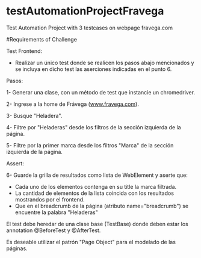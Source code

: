 # testAutomationProjectFravega
Test Automation Project with 3 testcases on webpage fravega.com

#Requirements of Challenge

Test Frontend:

- Realizar un único test donde se realicen los pasos abajo mencionados y se incluya en dicho test las aserciones
indicadas en el punto 6.

Pasos:

1- Generar una clase, con un método de test que instancie un chromedriver.

2- Ingrese a la home de Frávega (www.fravega.com).

3- Busque "Heladera".

4- Filtre por "Heladeras" desde los filtros de la sección izquierda de la página.

5- Filtre por la primer marca desde los filtros "Marca" de la sección izquierda de la página.

Assert:

6- Guarde la grilla de resultados como lista de WebElement y aserte que:

- Cada uno de los elementos contenga en su title la marca filtrada.
- La cantidad de elementos de la lista coincida con los resultados mostrandos por el frontend.
- Que en el breadcrumb de la página (atributo name="breadcrumb") se encuentre la palabra "Heladeras"

El test debe heredar de una clase base (TestBase) donde deben estar los annotation @BeforeTest y @AfterTest.

Es deseable utilizar el patrón "Page Object" para el modelado de las páginas.
